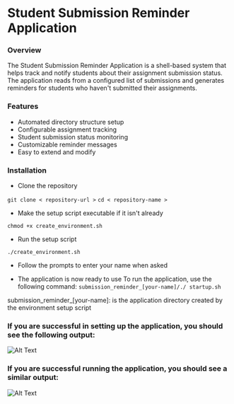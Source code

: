 # Student Submission Reminder Application

### Overview

The Student Submission Reminder Application is a shell-based system that helps track and notify students about their assignment submission status. The application reads from a configured list of submissions and generates reminders for students who haven't submitted their assignments.


### Features

- Automated directory structure setup
- Configurable assignment tracking
- Student submission status monitoring
- Customizable reminder messages
- Easy to extend and modify

### Installation

- Clone the repository

``` git clone < repository-url > ```
```cd < repository-name > ```

- Make the setup script executable if it isn't already

``` chmod +x create_environment.sh ```

- Run the setup script

```./create_environment.sh```

- Follow the prompts to enter your name when asked

- The application is now ready to use
  To run the application, use the following command:
  ``` submission_reminder_[your-name]/./ startup.sh ```

submission_reminder_[your-name]: is the application directory created by the environment setup script

### If you are successful in setting up the application, you should see the following output:

![Alt Text](/examples/Screenshot%20from%202025-02-21%2021-19-04.png)


### If you are successful running the application, you should see a similar output:

![Alt Text](/examples/Screenshot%20from%202025-02-21%2021-37-58.png)

